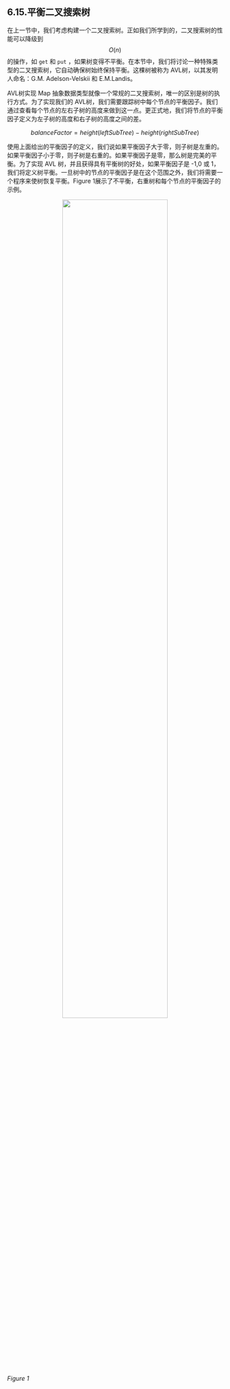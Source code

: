 
## 6.15.平衡二叉搜索树

在上一节中，我们考虑构建一个二叉搜索树。正如我们所学到的，二叉搜索树的性能可以降级到 $$O(n)$$ 的操作，如 `get` 和 `put` ，如果树变得不平衡。在本节中，我们将讨论一种特殊类型的二叉搜索树，它自动确保树始终保持平衡。这棵树被称为 AVL树，以其发明人命名：G.M. Adelson-Velskii 和 E.M.Landis。

AVL树实现 Map 抽象数据类型就像一个常规的二叉搜索树，唯一的区别是树的执行方式。为了实现我们的 AVL树，我们需要跟踪树中每个节点的平衡因子。我们通过查看每个节点的左右子树的高度来做到这一点。更正式地，我们将节点的平衡因子定义为左子树的高度和右子树的高度之间的差。

$$
balanceFactor = height(leftSubTree) - height(rightSubTree)
$$

使用上面给出的平衡因子的定义，我们说如果平衡因子大于零，则子树是左重的。如果平衡因子小于零，则子树是右重的。如果平衡因子是零，那么树是完美的平衡。为了实现 AVL 树，并且获得具有平衡树的好处，如果平衡因子是 -1,0 或 1，我们将定义树平衡。一旦树中的节点的平衡因子是在这个范围之外，我们将需要一个程序来使树恢复平衡。Figure 1展示了不平衡，右重树和每个节点的平衡因子的示例。

<p align="center">
    <img width="70%" height="70%" src="http://images.iterate.site/blog/image/20190702/iaaP5emENpfl.png?imageslim">
</p>


*Figure 1*
